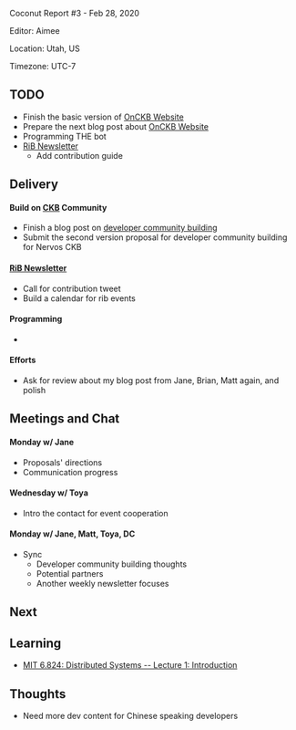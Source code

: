 Coconut Report #3 - Feb 28, 2020

Editor: Aimee

Location: Utah, US

Timezone: UTC-7

## TODO

- Finish the basic version of [OnCKB Website][onckb-website]
- Prepare the next blog post about [OnCKB Website][onckb-website]
- Programming THE bot
- [RiB Newsletter][rib-github]
    - Add contribution guide



## Delivery

#### Build on [CKB][ckb-github] Community

- Finish a blog post on [developer community building](https://github.com/Aimeedeer/coconut-report/blob/master/writing2020/dev-community.md)
- Submit the second version proposal for developer community building for Nervos CKB

#### [RiB Newsletter][rib-github]

- Call for contribution tweet
- Build a calendar for rib events

#### Programming

-

#### Efforts

- Ask for review about my blog post from Jane, Brian, Matt again, and polish

## Meetings and Chat

#### Monday w/ Jane

- Proposals' directions
- Communication progress

#### Wednesday w/ Toya

- Intro the contact for event cooperation

#### Monday w/ Jane, Matt, Toya, DC

- Sync
    - Developer community building thoughts
    - Potential partners
    - Another weekly newsletter focuses


## Next

## Learning

- [MIT 6.824: Distributed Systems -- Lecture 1: Introduction](https://www.youtube.com/watch?v=cQP8WApzIQQ)

## Thoughts

- Need more dev content for Chinese speaking developers


[ckb-github]: https://github.com/nervosnetwork/ckb
[rib-github]: https://github.com/rust-in-blockchain/Rust-in-Blockchain
[onckb-website]: https://www.onckb.com/
